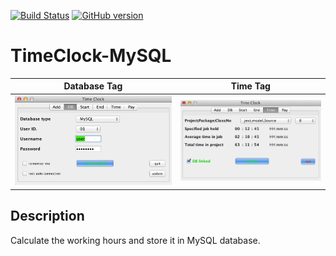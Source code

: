 [![Build Status](https://travis-ci.org/gaborkolozsy/TimeClock-MySQL.svg)](https://travis-ci.org/gaborkolozsy/TimeClock-MySQL)
[![GitHub version](https://badge.fury.io/gh/gaborkolozsy%2FTimeClock-MySQL.svg)](https://badge.fury.io/gh/gaborkolozsy%2FTimeClock-MySQL)

# TimeClock-MySQL

Database Tag  |  Time Tag
:------------:|:------------:
![](https://github.com/gaborkolozsy/TimeClock-MySQL/blob/develop/Resources/TimeClock-DB.png) | ![](https://github.com/gaborkolozsy/TimeClock-MySQL/blob/develop/Resources/TimeClock-Time.png)

## Description
Calculate the working hours and store it in MySQL database.
